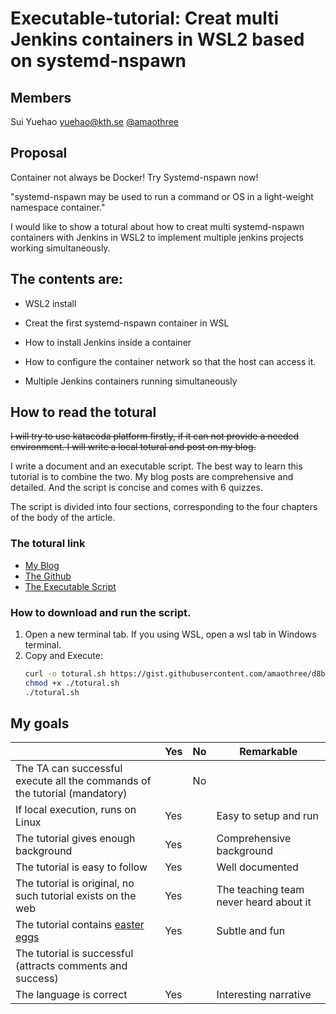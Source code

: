 # Executable-tutorial: Creat multi Jenkins containers in WSL2 based on systemd-nspawn

## Members

Sui Yuehao yuehao@kth.se [@amaothree](https://github.com/amaothree)

## Proposal

Container not always be Docker! Try Systemd-nspawn now!  

"systemd-nspawn may be used to run a command or OS in a light-weight namespace container."

I would like to show a totural about how to creat multi systemd-nspawn containers with Jenkins in WSL2 to implement multiple jenkins projects working simultaneously.

## The contents are:

* WSL2 install

* Creat the first systemd-nspawn container in WSL

* How to install Jenkins inside a container

* How to configure the container network so that the host can access it.

* Multiple Jenkins containers running simultaneously

## How to read the totural

~~I will try to use katacoda platform firstly, if it can not provide a needed environment. I will write a local totural and post on my blog.~~

I write a document and an executable script. The best way to learn this tutorial is to combine the two. My blog posts are comprehensive and detailed. And the script is concise and comes with 6 quizzes.

The script is divided into four sections, corresponding to the four chapters of the body of the article.

### The totural link

* [My Blog](https://amao.run/en/posts/systemd-nspwan/)
* [The Github](https://github.com/amaothree/amaothree.github.io/blob/master/content/en/posts/Systemd-nspwan.md)
* [The Executable Script](https://gist.github.com/amaothree/d8bac64e5225b15db84aaf8e3aa6e08d#file-totural-sh)

### How to download and run the script.

1. Open a new terminal tab. If you using WSL, open a wsl tab in Windows terminal.
2. Copy and Execute:
    ```bash
    curl -o totural.sh https://gist.githubusercontent.com/amaothree/d8bac64e5225b15db84aaf8e3aa6e08d/raw/fdff92ffddac8626584ad823a3b01ce0795c9f4a/totural.sh
    chmod +x ./totural.sh
    ./totural.sh
    ```


## My goals
|                                             | Yes | No | Remarkable |
|-------------------------------------------- | ----|----|-------------|
|The TA can successful execute all the commands of the tutorial (mandatory) |  | No |  |
|If local execution, runs on Linux | Yes |  | Easy to setup and run  |
|The tutorial gives enough background | Yes |  | Comprehensive background |
|The tutorial is easy to follow  | Yes |  | Well documented |
|The tutorial is original, no such tutorial exists on the web | Yes |  | The teaching team never heard about it |
|The tutorial contains [easter eggs](https://github.com/OrkoHunter/python-easter-eggs) | Yes |  | Subtle and fun |
|The tutorial is successful (attracts comments and success) |  |  |  |
|The language is correct | Yes |  | Interesting narrative  |